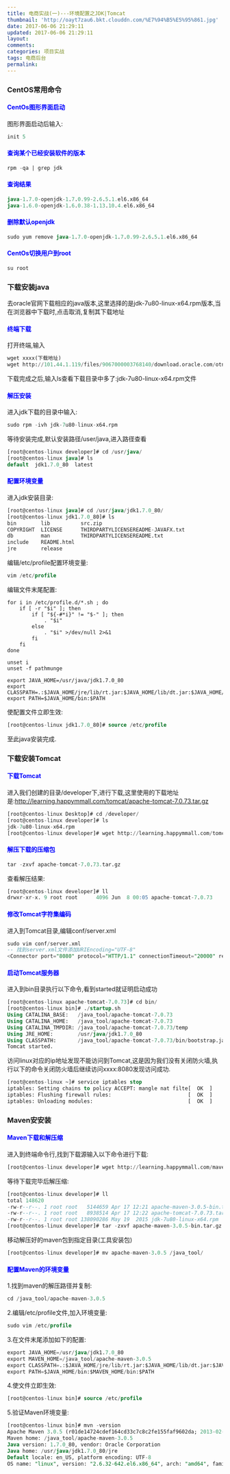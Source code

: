 ```yaml
---
title: 电商实战(一)---环境配置之JDK|Tomcat
thumbnail: 'http://oayt7zau6.bkt.clouddn.com/%E7%94%B5%E5%95%861.jpg'
date: 2017-06-06 21:29:11
updated: 2017-06-06 21:29:11
layout:
comments:
categories: 项目实战
tags: 电商后台
permalink:
---
```

### CentOS常用命令
#### <font color='blue'>CentOs图形界面启动</font>
图形界面启动后输入:
```sql
init 5
```
#### <font color='blue'>查询某个已经安装软件的版本</font>
```sql
rpm -qa | grep jdk
```
#### <font color='blue'>查询结果</font>
```sql
java-1.7.0-openjdk-1.7.0.99-2.6.5.1.el6.x86_64
java-1.6.0-openjdk-1.6.0.38-1.13.10.4.el6.x86_64
```
#### <font color='blue'>删除默认openjdk</font>
```sql
sudo yum remove java-1.7.0-openjdk-1.7.0.99-2.6.5.1.el6.x86_64
```
#### <font color='blue'>CentOs切换用户到root</font>
```sql
su root
```
### 下载安装java
去oracle官网下载相应的java版本,这里选择的是jdk-7u80-linux-x64.rpm版本,当在浏览器中下载时,点击取消,复制其下载地址
#### <font color='blue'>终端下载</font>
打开终端,输入
```sql
wget xxxx(下载地址)
wget http://101.44.1.119/files/9067000003768140/download.oracle.com/otn-pub/java/jdk/7u80-b15/jdk-7u80-linux-x64.rpm
```
下载完成之后,输入ls查看下载目录中多了:jdk-7u80-linux-x64.rpm文件
#### <font color='blue'>解压安装</font>
进入jdk下载的目录中输入:
```sql
sudo rpm -ivh jdk-7u80-linux-x64.rpm
```
等待安装完成,默认安装路径/user/java,进入路径查看
```sql
[root@centos-linux developer]# cd /usr/java/
[root@centos-linux java]# ls
default  jdk1.7.0_80  latest
```
#### <font color='blue'>配置环境变量</font>
进入jdk安装目录:
```sql
[root@centos-linux java]# cd /usr/java/jdk1.7.0_80/
[root@centos-linux jdk1.7.0_80]# ls
bin        lib          src.zip
COPYRIGHT  LICENSE      THIRDPARTYLICENSEREADME-JAVAFX.txt
db         man          THIRDPARTYLICENSEREADME.txt
include    README.html
jre        release
```
编辑/etc/profile配置环境变量:
```sql
vim /etc/profile
```
编辑文件末尾配置:
```
for i in /etc/profile.d/*.sh ; do
    if [ -r "$i" ]; then
        if [ "${-#*i}" != "$-" ]; then
            . "$i"
        else
            . "$i" >/dev/null 2>&1
        fi
    fi
done

unset i
unset -f pathmunge

export JAVA_HOME=/usr/java/jdk1.7.0_80
export CLASSPATH=.:$JAVA_HOME/jre/lib/rt.jar:$JAVA_HOME/lib/dt.jar:$JAVA_HOME/lib/tools.jar
export PATH=$JAVA_HOME/bin:$PATH
```
使配置文件立即生效:
```sql
[root@centos-linux jdk1.7.0_80]# source /etc/profile
```
至此java安装完成.
### 下载安装Tomcat
#### <font color='blue'>下载Tomcat</font>
进入我们创建的目录/developer下,进行下载,这里使用的下载地址是:http://learning.happymmall.com/tomcat/apache-tomcat-7.0.73.tar.gz
```sql
[root@centos-linux Desktop]# cd /developer/
[root@centos-linux developer]# ls
jdk-7u80-linux-x64.rpm
[root@centos-linux developer]# wget http://learning.happymmall.com/tomcat/apache-tomcat-7.0.73.tar.gz
```
#### <font color='blue'>解压下载的压缩包</font>
```sql
tar -zxvf apache-tomcat-7.0.73.tar.gz
```
查看解压结果:
```sql
[root@centos-linux developer]# ll
drwxr-xr-x. 9 root root      4096 Jun  8 00:05 apache-tomcat-7.0.73
```
#### <font color='blue'>修改Tomcat字符集编码</font>
进入到Tomcat目录,编辑conf/server.xml
```sql
sudo vim conf/server.xml 
-- 找到server.xml文件添加URIEncoding="UTF-8"
<Connector port="8080" protocol="HTTP/1.1" connectionTimeout="20000" redirectPort="8443" URIEncoding="UTF-8" />
```
#### <font color='blue'>启动Tomcat服务器</font>
进入到bin目录执行以下命令,看到started就证明启动成功
```sql
[root@centos-linux apache-tomcat-7.0.73]# cd bin/
[root@centos-linux bin]# ./startup.sh 
Using CATALINA_BASE:   /java_tool/apache-tomcat-7.0.73
Using CATALINA_HOME:   /java_tool/apache-tomcat-7.0.73
Using CATALINA_TMPDIR: /java_tool/apache-tomcat-7.0.73/temp
Using JRE_HOME:        /usr/java/jdk1.7.0_80
Using CLASSPATH:       /java_tool/apache-tomcat-7.0.73/bin/bootstrap.jar:/java_tool/apache-tomcat-7.0.73/bin/tomcat-juli.jar
Tomcat started.
```
访问linux对应的ip地址发现不能访问到Tomcat,这是因为我们没有关闭防火墙,执行以下的命令关闭防火墙后继续访问xxxx:8080发现访问成功.
```sql
[root@centos-linux ~]# service iptables stop
iptables: Setting chains to policy ACCEPT: mangle nat filte[  OK  ]
iptables: Flushing firewall rules:                         [  OK  ]
iptables: Unloading modules:                               [  OK  ]
```
### Maven安安装
#### <font color='blue'>Maven下载和解压缩</font>
进入到终端命令行,找到下载源输入以下命令进行下载:
```sql
[root@centos-linux developer]# wget http://learning.happymmall.com/maven/apache-maven-3.0.5-bin.tar.gz
```
等待下载完毕后解压缩:
```sql
[root@centos-linux developer]# ll
total 148620
-rw-r--r--. 1 root root   5144659 Apr 17 12:21 apache-maven-3.0.5-bin.tar.gz
-rw-r--r--. 1 root root   8938514 Apr 17 12:22 apache-tomcat-7.0.73.tar.gz
-rw-r--r--. 1 root root 138090286 May 19  2015 jdk-7u80-linux-x64.rpm
[root@centos-linux developer]# tar -zxvf apache-maven-3.0.5-bin.tar.gz 
```
移动解压好的maven包到指定目录(工具安装包)
```sql
[root@centos-linux developer]# mv apache-maven-3.0.5 /java_tool/
```
#### <font color='blue'>配置Maven的环境变量</font>
1.找到maven的解压路径并复制:
```sql
cd /java_tool/apache-maven-3.0.5
```
2.编辑/etc/profile文件,加入环境变量:
```sql
sudo vim /etc/profile
```
3.在文件末尾添加如下的配置:
```sql
export JAVA_HOME=/usr/java/jdk1.7.0_80
export MAVEN_HOME=/java_tool/apache-maven-3.0.5
export CLASSPATH=.:$JAVA_HOME/jre/lib/rt.jar:$JAVA_HOME/lib/dt.jar:$JAVA_HOME/lib/tools.jar
export PATH=$JAVA_HOME/bin:$MAVEN_HOME/bin:$PATH
```
4.使文件立即生效:
```sql
[root@centos-linux bin]# source /etc/profile
```
5.验证Maven环境变量:
```sql
[root@centos-linux bin]# mvn -version
Apache Maven 3.0.5 (r01de14724cdef164cd33c7c8c2fe155faf9602da; 2013-02-19 21:51:28+0800)
Maven home: /java_tool/apache-maven-3.0.5
Java version: 1.7.0_80, vendor: Oracle Corporation
Java home: /usr/java/jdk1.7.0_80/jre
Default locale: en_US, platform encoding: UTF-8
OS name: "linux", version: "2.6.32-642.el6.x86_64", arch: "amd64", family: "unix"
```








